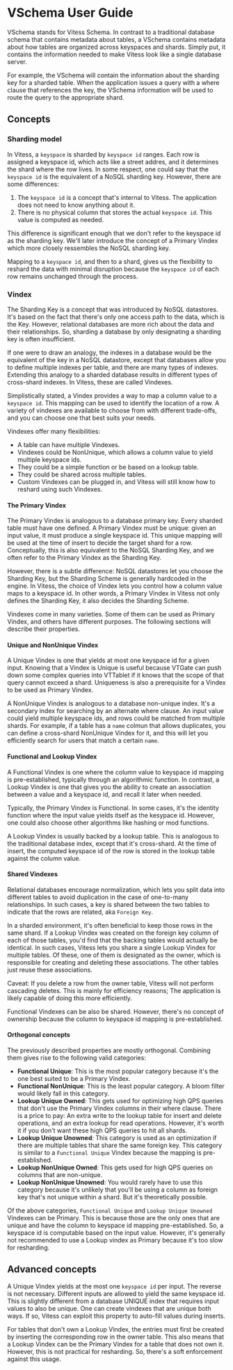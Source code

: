 # VSchema User Guide

VSchema stands for Vitess Schema. In contrast to a traditional database schema that contains metadata about tables, a VSchema contains metadata about how tables are organized across keyspaces and shards. Simply put, it contains the information needed to make Vitess look like a single database server.

For example, the VSchema will contain the information about the sharding key for a sharded table. When the application issues a query with a where clause that references the key, the VSchema information will be used to route the query to the appropriate shard.

## Concepts

### Sharding model

In Vitess, a `keyspace` is sharded by `keyspace id` ranges. Each row is assigned a keyspace id, which acts like a street addres, and it determines the shard where the row lives. In some respect, one could say that the `keyspace id` is the equivalent of a NoSQL sharding key. However, there are some differences:

1. The `keyspace id` is a concept that's internal to Vitess. The application does not need to know anything about it.
2. There is no physical column that stores the actual `keyspace id`. This value is computed as needed.

This difference is significant enough that we don't refer to the keyspace id as the sharding key. We'll later introduce the concept of a Primary Vindex which more closely ressembles the NoSQL sharding key.

Mapping to a `keyspace id`, and then to a shard, gives us the flexibility to reshard the data with minimal disruption because the `keyspace id` of each row remains unchanged through the process.

### Vindex

The Sharding Key is a concept that was introduced by NoSQL datastores. It's based on the fact that there's only one access path to the data, which is the Key. However, relational databases are more rich about the data and their relationships. So, sharding a database by only designating a sharding key is often insufficient.

If one were to draw an analogy, the indexes in a database would be the equivalent of the key in a NoSQL datastore, except that databases allow you to define multiple indexes per table, and there are many types of indexes. Extending this analogy to a sharded database results in different types of cross-shard indexes. In Vitess, these are called Vindexes.

Simplistically stated, a Vindex provides a way to map a column value to a `keyspace id`. This mapping can be used to identify the location of a row. A variety of vindexes are available to choose from with different trade-offs, and you can choose one that best suits your needs.

Vindexes offer many flexibilities:

* A table can have multiple Vindexes.
* Vindexes could be NonUnique, which allows a column value to yield multiple keyspace ids.
* They could be a simple function or be based on a lookup table.
* They could be shared across multiple tables.
* Custom Vindexes can be plugged in, and Vitess will still know how to reshard using such Vindexes.

#### The Primary Vindex

The Primary Vindex is analogous to a database primary key. Every sharded table must have one defined. A Primary Vindex must be unique: given an input value, it must produce a single keyspace id. This unique mapping will be used at the time of insert to decide the target shard for a row. Conceptually, this is also equivalent to the NoSQL Sharding Key, and we often refer to the Primary Vindex as the Sharding Key.

However, there is a subtle difference: NoSQL datastores let you choose the Sharding Key, but the Sharding Scheme is generally hardcoded in the engine. In Vitess, the choice of Vindex lets you control how a column value maps to a keyspace id. In other words, a Primary Vindex in Vitess not only defines the Sharding Key, it also decides the Sharding Scheme.

Vindexes come in many varieties. Some of them can be used as Primary Vindex, and others have different purposes. The following sections will describe their properties.

#### Unique and NonUnique Vindex

A Unique Vindex is one that yields at most one keyspace id for a given input. Knowing that a Vindex is Unique is useful because VTGate can push down some complex queries into VTTablet if it knows that the scope of that query cannot exceed a shard. Uniqueness is also a prerequisite for a Vindex to be used as Primary Vindex.

A NonUnique Vindex is analogous to a database non-unique index. It's a secondary index for searching by an alternate where clause. An input value could yield multiple keyspace ids, and rows could be matched from multiple shards. For example, if a table has a `name` colmun that allows duplicates, you can define a cross-shard NonUnique Vindex for it, and this will let you efficiently search for users that match a certain `name`.

#### Functional and Lookup Vindex

A Functional Vindex is one where the column value to keyspace id mapping is pre-established, typically through an algorithmic function. In contrast, a Lookup Vindex is one that gives you the ability to create an association between a value and a keyspace id, and recall it later when needed.

Typically, the Primary Vindex is Functional. In some cases, it's the identity function where the input value yields itself as the kesypace id. However, one could also choose other algorithms like hashing or mod functions.

A Lookup Vindex is usually backed by a lookup table. This is analogous to the traditional database index, except that it's cross-shard. At the time of insert, the computed keyspace id of the row is stored in the lookup table against the column value.

#### Shared Vindexes

Relational databases encourage normalization, which lets you split data into different tables to avoid duplication in the case of one-to-many relationships. In such cases, a key is shared between the two tables to indicate that the rows are related, aka `Foreign Key`.

In a sharded environment, it's often beneficial to keep those rows in the same shard. If a Lookup Vindex was created on the foreign key column of each of those tables, you'd find that the backing tables would actually be identical. In such cases, Vitess lets you share a single Lookup Vindex for multiple tables. Of these, one of them is designated as the owner, which is responsible for creating and deleting these associations. The other tables just reuse these associations.

Caveat: If you delete a row from the owner table, Vitess will not perform cascading deletes. This is mainly for efficiency reasons; The application is likely capable of doing this more efficiently.

Functional Vindexes can be also be shared. However, there's no concept of ownership because the column to keyspace id mapping is pre-established.

#### Orthogonal concepts

The previously described properties are mostly orthogonal. Combining them gives rise to the following valid categories:

* **Functional Unique**: This is the most popular category because it's the one best suited to be a Primary Vindex.
* **Functional NonUnique**: This is the least popular category. A bloom filter would likely fall in this category.
* **Lookup Unique Owned**: This gets used for optimizing high QPS queries that don't use the Primary Vindex columns in their where clause. There is a price to pay: An extra write to the lookup table for insert and delete operations, and an extra lookup for read operations. However, it's worth it if you don't want these high QPS queries to hit all shards.
* **Lookup Unique Unowned**: This category is used as an optimization if there are multiple tables that share the same foreign key. This category is similar to a `Functional Unique` Vindex because the mapping is pre-established.
* **Lookup NonUnique Owned**: This gets used for high QPS queries on columns that are non-unique.
* **Lookup NonUnique Unowned**: You would rarely have to use this category because it's unlikely that you'll be using a column as foreign key that's not unique within a shard. But it's theoretically possible.

Of the above categories, `Functional Unique` and `Lookup Unique Unowned` Vindexes can be Primary. This is because those are the only ones that are unique and have the column to keyspace id mapping pre-established. So, a keyspace id is computable based on the input value. However, it's generally not recommended to use a Lookup vindex as Primary because it's too slow for resharding.

## Advanced concepts

A Unique Vindex yields at the most one `keyspace id` per input. The reverse is not necessary. Different inputs are allowed to yield the same keyspace id. This is slightly different from a database UNIQUE index that requires input values to also be unique. One can create vindexes that are unique both ways. If so, Vitess can exploit this property to auto-fill values during inserts.

For tables that don't own a Lookup Vindex, the entries must first be created by inserting the corresponding row in the owner table. This also means that a Lookup Vindex can be the Primary Vindex for a table that does not own it. However, this is not practical for resharding. So, there's a soft enforcement against this usage.
